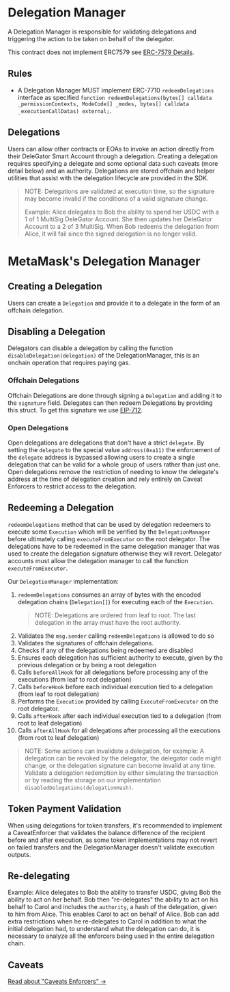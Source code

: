 # Delegation Manager

A Delegation Manager is responsible for validating delegations and triggering the action to be taken on behalf of the delegator.

This contract does not implement ERC7579 see [ERC-7579 Details](/documents/PartialERC7579.md).

## Rules

- A Delegation Manager MUST implement ERC-7710 `redeemDelegations` interface as specified `function redeemDelegations(bytes[] calldata _permissionContexts, ModeCode[] _modes, bytes[] calldata _executionCallDatas) external;`.

## Delegations

Users can allow other contracts or EOAs to invoke an action directly from their DeleGator Smart Account through a delegation. Creating a delegation requires specifying a delegate and some optional data such caveats (more detail below) and an authority. Delegations are stored offchain and helper utilities that assist with the delegation lifecycle are provided in the SDK.

> NOTE: Delegations are validated at execution time, so the signature may become invalid if the conditions of a valid signature change.
>
> Example: Alice delegates to Bob the ability to spend her USDC with a 1 of 1 MultiSig DeleGator Account. She then updates her DeleGator Account to a 2 of 3 MultiSig. When Bob redeems the delegation from Alice, it will fail since the signed delegation is no longer valid.

# MetaMask's Delegation Manager

## Creating a Delegation

Users can create a `Delegation` and provide it to a delegate in the form of an offchain delegation.

## Disabling a Delegation

Delegators can disable a delegation by calling the function `disableDelegation(delegation)` of the DelegationManager, this is an onchain operation that requires paying gas.

### Offchain Delegations

Offchain Delegations are done through signing a `Delegation` and adding it to the `signature` field. Delegates can then redeem Delegations by providing this struct. To get this signature we use [EIP-712](https://eips.ethereum.org/EIPS/eip-712).

### Open Delegations

Open delegations are delegations that don't have a strict `delegate`. By setting the `delegate` to the special value `address(0xa11)` the enforcement of the `delegate` address is bypassed allowing users to create a single delegation that can be valid for a whole group of users rather than just one. Open delegations remove the restriction of needing to know the delegate's address at the time of delegation creation and rely entirely on Caveat Enforcers to restrict access to the delegation.

## Redeeming a Delegation

`redeemDelegations` method that can be used by delegation redeemers to execute some `Execution` which will be verified by the `DelegationManager` before ultimately calling `executeFromExecutor` on the root delegator. The delegations have to be redeemed in the same delegation manager that was used to create the delegation signature otherwise they will revert. Delegator accounts must allow the delegation manager to call the function `executeFromExecutor`.

Our `DelegationManager` implementation:

1. `redeemDelegations` consumes an array of bytes with the encoded delegation chains (`Delegation[]`) for executing each of the `Execution`.
   > NOTE: Delegations are ordered from leaf to root. The last delegation in the array must have the root authority.
2. Validates the `msg.sender` calling `redeemDelegations` is allowed to do so
3. Validates the signatures of offchain delegations.
4. Checks if any of the delegations being redeemed are disabled
5. Ensures each delegation has sufficient authority to execute, given by the previous delegation or by being a root delegation
6. Calls `beforeAllHook` for all delegations before processing any of the executions (from leaf to root delegation)
7. Calls `beforeHook` before each individual execution tied to a delegation (from leaf to root delegation)
8. Performs the `Execution` provided by calling `ExecuteFromExecutor` on the root delegator.
9. Calls `afterHook` after each individual execution tied to a delegation (from root to leaf delegation)
10. Calls `afterAllHook` for all delegations after processing all the executions (from root to leaf delegation)

> NOTE: Some actions can invalidate a delegation, for example: A delegation can be revoked by the delegator, the delegator code might change, or the delegation signature can become invalid at any time.
> Validate a delegation redemption by either simulating the transaction or by reading the storage on our implementation `disabledDelegations(delegationHash)`.

## Token Payment Validation

When using delegations for token transfers, it's recommended to implement a CaveatEnforcer that validates the balance difference of the recipient before and after execution, as some token implementations may not revert on failed transfers and the DelegationManager doesn't validate execution outputs.

## Re-delegating

Example: Alice delegates to Bob the ability to transfer USDC, giving Bob the ability to act on her behalf. Bob then "re-delegates" the ability to act on his behalf to Carol and includes the `authority`, a hash of the delegation, given to him from Alice. This enables Carol to act on behalf of Alice. Bob can add extra restrictions when he re-delegates to Carol in addition to what the initial delegation had, to understand what the delegation can do, it is necessary to analyze all the enforcers being used in the entire delegation chain.

## Caveats

[Read about "Caveats Enforcers" ->](/documents/CaveatEnforcers.md)
